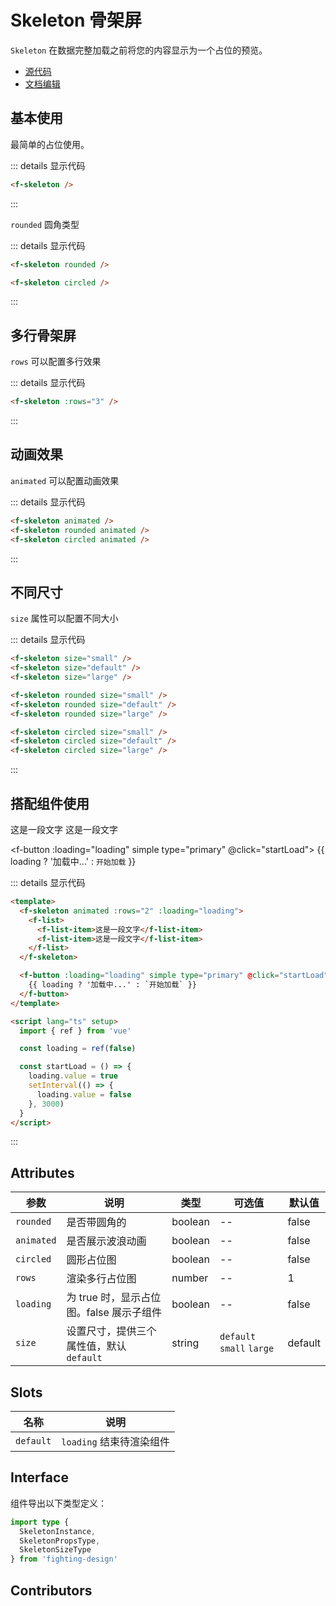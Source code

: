 # Skeleton 骨架屏

`Skeleton` 在数据完整加载之前将您的内容显示为一个占位的预览。

- [源代码](https://github.com/FightingDesign/fighting-design/tree/master/packages/fighting-design/skeleton)
- [文档编辑](https://github.com/FightingDesign/fighting-design/blob/master/docs/docs/components/skeleton.md)

## 基本使用

最简单的占位使用。

<f-skeleton />

::: details 显示代码

```html
<f-skeleton />
```

:::

`rounded` 圆角类型

<f-skeleton rounded />
<f-skeleton circled />

::: details 显示代码

```html
<f-skeleton rounded />

<f-skeleton circled />
```

:::

## 多行骨架屏

`rows` 可以配置多行效果

<f-skeleton :rows="3" />

::: details 显示代码

```html
<f-skeleton :rows="3" />
```

:::

## 动画效果

`animated` 可以配置动画效果

<f-skeleton animated />
<f-skeleton rounded animated />
<f-skeleton circled animated />

::: details 显示代码

```html
<f-skeleton animated />
<f-skeleton rounded animated />
<f-skeleton circled animated />
```

:::

## 不同尺寸

`size` 属性可以配置不同大小

<f-skeleton size="small" />
<f-skeleton size="default" />
<f-skeleton size="large" />

<f-skeleton rounded size="small" />
<f-skeleton rounded size="default" />
<f-skeleton rounded size="large" />

<f-skeleton circled size="small" />
<f-skeleton circled size="default" />
<f-skeleton circled size="large" />

::: details 显示代码

```html
<f-skeleton size="small" />
<f-skeleton size="default" />
<f-skeleton size="large" />

<f-skeleton rounded size="small" />
<f-skeleton rounded size="default" />
<f-skeleton rounded size="large" />

<f-skeleton circled size="small" />
<f-skeleton circled size="default" />
<f-skeleton circled size="large" />
```

:::

## 搭配组件使用

<f-skeleton animated :rows="2" :loading="loading">
  <f-list>
    <f-list-item>这是一段文字</f-list-item>
    <f-list-item>这是一段文字</f-list-item>
  </f-list>
</f-skeleton>

<f-button :loading="loading" simple type="primary" @click="startLoad">
{{ loading ? '加载中...' : `开始加载` }}
</f-button>

::: details 显示代码

```html
<template>
  <f-skeleton animated :rows="2" :loading="loading">
    <f-list>
      <f-list-item>这是一段文字</f-list-item>
      <f-list-item>这是一段文字</f-list-item>
    </f-list>
  </f-skeleton>

  <f-button :loading="loading" simple type="primary" @click="startLoad">
    {{ loading ? '加载中...' : `开始加载` }}
  </f-button>
</template>

<script lang="ts" setup>
  import { ref } from 'vue'

  const loading = ref(false)

  const startLoad = () => {
    loading.value = true
    setInterval(() => {
      loading.value = false
    }, 3000)
  }
</script>
```

:::

## Attributes

| 参数       | 说明                                     | 类型    | 可选值                    | 默认值  |
| ---------- | ---------------------------------------- | ------- | ------------------------- | ------- |
| `rounded`  | 是否带圆角的                             | boolean | --                        | false   |
| `animated` | 是否展示波浪动画                         | boolean | --                        | false   |
| `circled`  | 圆形占位图                               | boolean | --                        | false   |
| `rows`     | 渲染多行占位图                           | number  | --                        | 1       |
| `loading`  | 为 true 时，显示占位图。false 展示子组件 | boolean | --                        | false   |
| `size`     | 设置尺寸，提供三个属性值，默认 `default` | string  | `default` `small` `large` | default |

## Slots

| 名称      | 说明                     |
| --------- | ------------------------ |
| `default` | `loading` 结束待渲染组件 |

## Interface

组件导出以下类型定义：

```ts
import type {
  SkeletonInstance,
  SkeletonPropsType,
  SkeletonSizeType
} from 'fighting-design'
```

## Contributors

<a href="https://github.com/Tyh2001" target="_blank">
  <f-avatar round src="https://avatars.githubusercontent.com/u/73180970?v=4" />
</a>

<a href="https://github.com/jxzho" target="_blank">
  <f-avatar round src="https://avatars.githubusercontent.com/u/37285048?v=4" />
</a>

<script setup>
  import { ref } from 'vue'

  const loading = ref(false)

  const startLoad = () => {
    loading.value = true
    setInterval(() => {
      loading.value = false
    }, 3000)
  }
</script>

